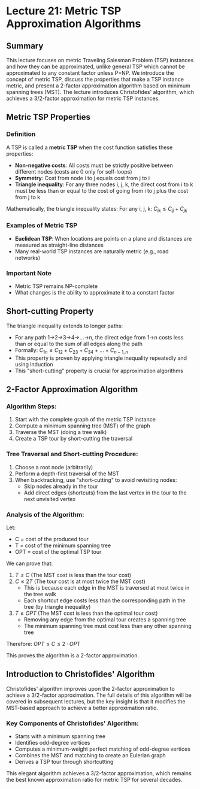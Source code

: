 # Lecture 21: Metric TSP Approximation Algorithms

## Summary
This lecture focuses on metric Traveling Salesman Problem (TSP) instances and how they can be approximated, unlike general TSP which cannot be approximated to any constant factor unless P=NP. We introduce the concept of metric TSP, discuss the properties that make a TSP instance metric, and present a 2-factor approximation algorithm based on minimum spanning trees (MST). The lecture introduces Christofides' algorithm, which achieves a 3/2-factor approximation for metric TSP instances.

## Metric TSP Properties

### Definition
A TSP is called a **metric TSP** when the cost function satisfies these properties:
- **Non-negative costs**: All costs must be strictly positive between different nodes (costs are 0 only for self-loops)
- **Symmetry**: Cost from node i to j equals cost from j to i
- **Triangle inequality**: For any three nodes i, j, k, the direct cost from i to k must be less than or equal to the cost of going from i to j plus the cost from j to k

Mathematically, the triangle inequality states:
For any i, j, k: $C_{ik} \leq C_{ij} + C_{jk}$

### Examples of Metric TSP
- **Euclidean TSP**: When locations are points on a plane and distances are measured as straight-line distances
- Many real-world TSP instances are naturally metric (e.g., road networks)

### Important Note
- Metric TSP remains NP-complete 
- What changes is the ability to approximate it to a constant factor

## Short-cutting Property

The triangle inequality extends to longer paths:
- For any path 1→2→3→4→...→n, the direct edge from 1→n costs less than or equal to the sum of all edges along the path
- Formally: $C_{1n} \leq C_{12} + C_{23} + C_{34} + ... + C_{n-1,n}$
- This property is proven by applying triangle inequality repeatedly and using induction
- This "short-cutting" property is crucial for approximation algorithms

## 2-Factor Approximation Algorithm

### Algorithm Steps:
1. Start with the complete graph of the metric TSP instance
2. Compute a minimum spanning tree (MST) of the graph
3. Traverse the MST (doing a tree walk)
4. Create a TSP tour by short-cutting the traversal

### Tree Traversal and Short-cutting Procedure:
1. Choose a root node (arbitrarily)
2. Perform a depth-first traversal of the MST
3. When backtracking, use "short-cutting" to avoid revisiting nodes:
   - Skip nodes already in the tour
   - Add direct edges (shortcuts) from the last vertex in the tour to the next unvisited vertex

### Analysis of the Algorithm:
Let:
- C = cost of the produced tour
- T = cost of the minimum spanning tree 
- OPT = cost of the optimal TSP tour

We can prove that:
1. $T \leq C$ (The MST cost is less than the tour cost)
2. $C \leq 2T$ (The tour cost is at most twice the MST cost)
   - This is because each edge in the MST is traversed at most twice in the tree walk
   - Each shortcut edge costs less than the corresponding path in the tree (by triangle inequality)
3. $T \leq OPT$ (The MST cost is less than the optimal tour cost)
   - Removing any edge from the optimal tour creates a spanning tree
   - The minimum spanning tree must cost less than any other spanning tree

Therefore: $OPT \leq C \leq 2·OPT$

This proves the algorithm is a 2-factor approximation.

## Introduction to Christofides' Algorithm

Christofides' algorithm improves upon the 2-factor approximation to achieve a 3/2-factor approximation. The full details of this algorithm will be covered in subsequent lectures, but the key insight is that it modifies the MST-based approach to achieve a better approximation ratio.

### Key Components of Christofides' Algorithm:
- Starts with a minimum spanning tree
- Identifies odd-degree vertices
- Computes a minimum-weight perfect matching of odd-degree vertices
- Combines the MST and matching to create an Eulerian graph
- Derives a TSP tour through shortcutting

This elegant algorithm achieves a 3/2-factor approximation, which remains the best known approximation ratio for metric TSP for several decades.
